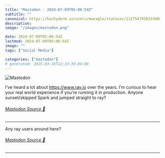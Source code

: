 ```yaml
---
title: "Mastodon - 2024-07-09T05:06:54Z"
subtitle: ""
canonical: https://hachyderm.io/users/mweagle/statuses/112754793833396879
description:
image: "/images/mastodon.png"

date: 2024-07-09T05:06:54Z
lastmod: 2024-07-09T05:06:54Z
image: ""
tags: ["Social Media"]

categories: ["mastodon"]
# generated: 2025-03-16T12:33:30-04:00
---
```

![Mastodon](/images/mastodon.png)

<p>I’ve heard a lot about <a href="https://www.ray.io" target="_blank" rel="nofollow noopener noreferrer" translate="no"><span class="invisible">https://www.</span><span class="">ray.io</span><span class="invisible"></span></a> over the years. I’m curious to hear your real world experience if you’re running it in production. Anyone sunset/skipped Spark and jumped straight to ray?</p>


###### [Mastodon Source 🐘](https://hachyderm.io/@mweagle/112754793833396879)

___

<p>Any ray users around here?</p>


###### [Mastodon Source 🐘](https://hachyderm.io/@mweagle/112757064371038437)

___
